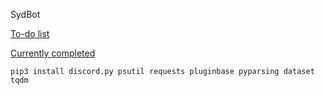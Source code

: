 SydBot

[To-do list](https://sydstudios.atlassian.net/projects/SYDBOT)

[Currently completed](https://sydstudios.atlassian.net/projects/SYDBOT/issues/?filter=doneissues)

```
pip3 install discord.py psutil requests pluginbase pyparsing dataset tqdm
```